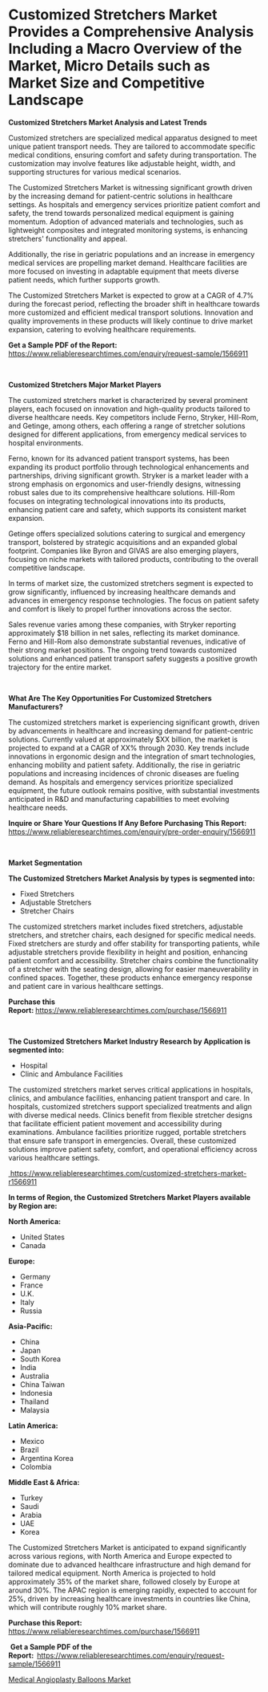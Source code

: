 <p><h1>Customized Stretchers Market Provides a Comprehensive Analysis Including a Macro Overview of the Market, Micro Details such as Market Size and Competitive Landscape</h1></p><p><strong>Customized Stretchers Market Analysis and Latest Trends</strong></p>
<p><p>Customized stretchers are specialized medical apparatus designed to meet unique patient transport needs. They are tailored to accommodate specific medical conditions, ensuring comfort and safety during transportation. The customization may involve features like adjustable height, width, and supporting structures for various medical scenarios.</p><p>The Customized Stretchers Market is witnessing significant growth driven by the increasing demand for patient-centric solutions in healthcare settings. As hospitals and emergency services prioritize patient comfort and safety, the trend towards personalized medical equipment is gaining momentum. Adoption of advanced materials and technologies, such as lightweight composites and integrated monitoring systems, is enhancing stretchers' functionality and appeal. </p><p>Additionally, the rise in geriatric populations and an increase in emergency medical services are propelling market demand. Healthcare facilities are more focused on investing in adaptable equipment that meets diverse patient needs, which further supports growth.</p><p>The Customized Stretchers Market is expected to grow at a CAGR of 4.7% during the forecast period, reflecting the broader shift in healthcare towards more customized and efficient medical transport solutions. Innovation and quality improvements in these products will likely continue to drive market expansion, catering to evolving healthcare requirements.</p></p>
<p><strong>Get a Sample PDF of the Report:&nbsp;</strong> <a href="https://www.reliableresearchtimes.com/enquiry/request-sample/1566911?utm_campaign=3036&utm_medium=2&utm_source=Github&utm_content=ia&utm_term=22032025&utm_id=customized-stretchers">https://www.reliableresearchtimes.com/enquiry/request-sample/1566911</a></p>
<p>&nbsp;</p>
<p><strong>Customized Stretchers Major Market Players</strong></p>
<p><p>The customized stretchers market is characterized by several prominent players, each focused on innovation and high-quality products tailored to diverse healthcare needs. Key competitors include Ferno, Stryker, Hill-Rom, and Getinge, among others, each offering a range of stretcher solutions designed for different applications, from emergency medical services to hospital environments.</p><p>Ferno, known for its advanced patient transport systems, has been expanding its product portfolio through technological enhancements and partnerships, driving significant growth. Stryker is a market leader with a strong emphasis on ergonomics and user-friendly designs, witnessing robust sales due to its comprehensive healthcare solutions. Hill-Rom focuses on integrating technological innovations into its products, enhancing patient care and safety, which supports its consistent market expansion.</p><p>Getinge offers specialized solutions catering to surgical and emergency transport, bolstered by strategic acquisitions and an expanded global footprint. Companies like Byron and GIVAS are also emerging players, focusing on niche markets with tailored products, contributing to the overall competitive landscape.</p><p>In terms of market size, the customized stretchers segment is expected to grow significantly, influenced by increasing healthcare demands and advances in emergency response technologies. The focus on patient safety and comfort is likely to propel further innovations across the sector.</p><p>Sales revenue varies among these companies, with Stryker reporting approximately $18 billion in net sales, reflecting its market dominance. Ferno and Hill-Rom also demonstrate substantial revenues, indicative of their strong market positions. The ongoing trend towards customized solutions and enhanced patient transport safety suggests a positive growth trajectory for the entire market.</p></p>
<p>&nbsp;</p>
<p><strong>What Are The Key Opportunities For Customized Stretchers Manufacturers?</strong></p>
<p><p>The customized stretchers market is experiencing significant growth, driven by advancements in healthcare and increasing demand for patient-centric solutions. Currently valued at approximately $XX billion, the market is projected to expand at a CAGR of XX% through 2030. Key trends include innovations in ergonomic design and the integration of smart technologies, enhancing mobility and patient safety. Additionally, the rise in geriatric populations and increasing incidences of chronic diseases are fueling demand. As hospitals and emergency services prioritize specialized equipment, the future outlook remains positive, with substantial investments anticipated in R&D and manufacturing capabilities to meet evolving healthcare needs.</p></p>
<p><strong>Inquire or Share Your Questions If Any Before Purchasing This Report:</strong> <a href="https://www.reliableresearchtimes.com/enquiry/pre-order-enquiry/1566911?utm_campaign=3036&utm_medium=2&utm_source=Github&utm_content=ia&utm_term=22032025&utm_id=customized-stretchers">https://www.reliableresearchtimes.com/enquiry/pre-order-enquiry/1566911</a></p>
<p>&nbsp;</p>
<p><strong>Market Segmentation</strong></p>
<p><strong>The Customized Stretchers Market Analysis by types is segmented into:</strong></p>
<p><ul><li>Fixed Stretchers</li><li>Adjustable Stretchers</li><li>Stretcher Chairs</li></ul></p>
<p><p>The customized stretchers market includes fixed stretchers, adjustable stretchers, and stretcher chairs, each designed for specific medical needs. Fixed stretchers are sturdy and offer stability for transporting patients, while adjustable stretchers provide flexibility in height and position, enhancing patient comfort and accessibility. Stretcher chairs combine the functionality of a stretcher with the seating design, allowing for easier maneuverability in confined spaces. Together, these products enhance emergency response and patient care in various healthcare settings.</p></p>
<p><strong>Purchase this Report:&nbsp;</strong><a href="https://www.reliableresearchtimes.com/purchase/1566911?utm_campaign=3036&utm_medium=2&utm_source=Github&utm_content=ia&utm_term=22032025&utm_id=customized-stretchers">https://www.reliableresearchtimes.com/purchase/1566911</a></p>
<p>&nbsp;</p>
<p><strong>The Customized Stretchers Market Industry Research by Application is segmented into:</strong></p>
<p><ul><li>Hospital</li><li>Clinic and Ambulance Facilities</li></ul></p>
<p><p>The customized stretchers market serves critical applications in hospitals, clinics, and ambulance facilities, enhancing patient transport and care. In hospitals, customized stretchers support specialized treatments and align with diverse medical needs. Clinics benefit from flexible stretcher designs that facilitate efficient patient movement and accessibility during examinations. Ambulance facilities prioritize rugged, portable stretchers that ensure safe transport in emergencies. Overall, these customized solutions improve patient safety, comfort, and operational efficiency across various healthcare settings.</p></p>
<p><a href="https://www.reliableresearchtimes.com/customized-stretchers-market-r1566911?utm_campaign=3036&utm_medium=2&utm_source=Github&utm_content=ia&utm_term=22032025&utm_id=customized-stretchers">&nbsp;https://www.reliableresearchtimes.com/customized-stretchers-market-r1566911</a></p>
<p><strong>In terms of Region, the Customized Stretchers Market Players available by Region are:</strong></p>
<p>
    <p> <strong> North America: </strong>
        <ul>
            <li>United States</li>
            <li>Canada</li>
        </ul>
        </p> 
    <p> <strong> Europe: </strong>
        <ul>
            <li>Germany</li>
            <li>France</li>
            <li>U.K.</li>
            <li>Italy</li>
            <li>Russia</li>
        </ul>
        </p> 
    <p> <strong> Asia-Pacific: </strong>
        <ul>
            <li>China</li>
            <li>Japan</li>
            <li>South Korea</li>
            <li>India</li>
            <li>Australia</li>
            <li>China Taiwan</li>
            <li>Indonesia</li>
            <li>Thailand</li>
            <li>Malaysia</li>
        </ul>
        </p> 
    <p> <strong> Latin America: </strong>
        <ul>
            <li>Mexico</li>
            <li>Brazil</li>
            <li>Argentina Korea</li>
            <li>Colombia</li>
        </ul>
        </p> 
    <p> <strong> Middle East & Africa: </strong>
        <ul>
            <li>Turkey</li>
            <li>Saudi</li>
            <li>Arabia</li>
            <li>UAE</li>
            <li>Korea</li>
        </ul>
    </p>
    </p>
<p><p>The Customized Stretchers Market is anticipated to expand significantly across various regions, with North America and Europe expected to dominate due to advanced healthcare infrastructure and high demand for tailored medical equipment. North America is projected to hold approximately 35% of the market share, followed closely by Europe at around 30%. The APAC region is emerging rapidly, expected to account for 25%, driven by increasing healthcare investments in countries like China, which will contribute roughly 10% market share.</p></p>
<p><strong>Purchase this Report: </strong><a href="https://www.reliableresearchtimes.com/purchase/1566911?utm_campaign=3036&utm_medium=2&utm_source=Github&utm_content=ia&utm_term=22032025&utm_id=customized-stretchers">https://www.reliableresearchtimes.com/purchase/1566911</a></p>
<p>&nbsp;<strong>Get a Sample PDF of the Report:&nbsp;&nbsp;</strong><a href="https://www.reliableresearchtimes.com/enquiry/request-sample/1566911?utm_campaign=3036&utm_medium=2&utm_source=Github&utm_content=ia&utm_term=22032025&utm_id=customized-stretchers">https://www.reliableresearchtimes.com/enquiry/request-sample/1566911</a></p>
<p><strong></strong></p>
<p><p><a href="https://github.com/micbotam/Market-Research-Report-List-1/blob/main/medical-angioplasty-balloons-market.md?utm_campaign=3036&utm_medium=2&utm_source=Github&utm_content=ia&utm_term=22032025&utm_id=customized-stretchers">Medical Angioplasty Balloons Market</a></p></p>